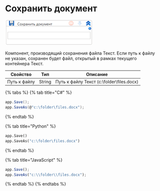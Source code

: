 # Сохранить документ

![](<../../../../.gitbook/assets/image (362).png>)

Компонент, производящий сохранения файла Текст. Если путь к файлу не указан, сохранен будет файл, открытый в рамках текущего контейнера Текст.

| Свойство     | Тип    | Описание                                  |
| ------------ | ------ | ----------------------------------------- |
| Путь к файлу | String | Путь к файлу Текст (c:\folder\files.docx) |

{% tabs %}
{% tab title="C#" %}
```csharp
app.Save();
app.SaveAs(@"c:\folder\files.docx");
```
{% endtab %}

{% tab title="Python" %}
```python
app.Save()
app.SaveAs("c:\folder\files.docx")
```
{% endtab %}

{% tab title="JavaScript" %}
```javascript
app.Save();
app.SaveAs("c:\\folder\\files.docx");
```
{% endtab %}
{% endtabs %}
